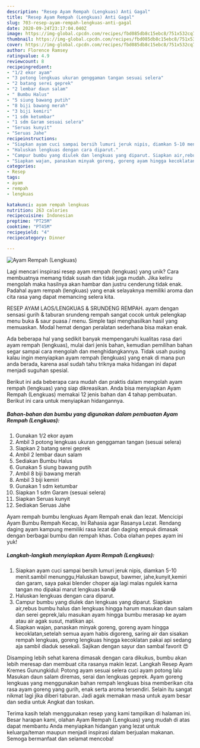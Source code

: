 ```yaml
---
description: "Resep Ayam Rempah (Lengkuas) Anti Gagal"
title: "Resep Ayam Rempah (Lengkuas) Anti Gagal"
slug: 703-resep-ayam-rempah-lengkuas-anti-gagal
date: 2020-09-24T23:17:04.040Z
image: https://img-global.cpcdn.com/recipes/fbd085db8c15ebc8/751x532cq70/ayam-rempah-lengkuas-foto-resep-utama.jpg
thumbnail: https://img-global.cpcdn.com/recipes/fbd085db8c15ebc8/751x532cq70/ayam-rempah-lengkuas-foto-resep-utama.jpg
cover: https://img-global.cpcdn.com/recipes/fbd085db8c15ebc8/751x532cq70/ayam-rempah-lengkuas-foto-resep-utama.jpg
author: Florence Ramsey
ratingvalue: 4.9
reviewcount: 8
recipeingredient:
- "1/2 ekor ayam"
- "3 potong lengkuas ukuran genggaman tangan sesuai selera"
- "2 batang serei geprek"
- "2 lembar daun salam"
- " Bumbu Halus"
- "5 siung bawang putih"
- "8 biji bawang merah"
- "3 biji kemiri"
- "1 sdm ketumbar"
- "1 sdm Garam sesuai selera"
- "Seruas kunyit"
- "Seruas Jahe"
recipeinstructions:
- "Siapkan ayam cuci sampai bersih lumuri jeruk nipis, diamkan 5-10 menit.sambil menunggu,Haluskan bawput, bawmer, jahe,kunyit,kemiri dan garam, saya pakai blender choper aja lagi malas ngulek karna tangan mo dipakai marut lengkuas kan😂"
- "Haluskan lengkuas dengan cara diparut."
- "Campur bumbu yang diulek dan lengkuas yang diparut. Siapkan air,rebus bumbu halus dan lengkuas hingga harum masukan daun salam dan serei geprek,lalu masukan ayam hingga bumbu merasap ke ayam atau air agak susut, matikan api."
- "Siapkan wajan, panaskan minyak goreng, goreng ayam hingga kecoklatan,setelah semua ayam habis digoreng, saring air dan sisakan rempah lengkuas, goreng lengkuas hingga kecoklatan pakai api sedang aja sambil diaduk sesekali. Sajikan dengan sayur dan sambal favorit 😍"
categories:
- Resep
tags:
- ayam
- rempah
- lengkuas

katakunci: ayam rempah lengkuas 
nutrition: 263 calories
recipecuisine: Indonesian
preptime: "PT25M"
cooktime: "PT45M"
recipeyield: "4"
recipecategory: Dinner

---
```



![Ayam Rempah (Lengkuas)](https://img-global.cpcdn.com/recipes/fbd085db8c15ebc8/751x532cq70/ayam-rempah-lengkuas-foto-resep-utama.jpg)

Lagi mencari inspirasi resep ayam rempah (lengkuas) yang unik? Cara membuatnya memang tidak susah dan tidak juga mudah. Jika keliru mengolah maka hasilnya akan hambar dan justru cenderung tidak enak. Padahal ayam rempah (lengkuas) yang enak selayaknya memiliki aroma dan cita rasa yang dapat memancing selera kita.

RESEP AYAM LAOS/LENGKUAS &amp; SRUNDENG REMPAH. ayam dengan sensasi gurih &amp; taburan srundeng rempah sangat cocok untuk pelengkap menu buka &amp; saur puasa / menu. Simple tapi menghasilkan hasil yang memuaskan. Modal hemat dengan peralatan sederhana bisa makan enak.

Ada beberapa hal yang sedikit banyak mempengaruhi kualitas rasa dari ayam rempah (lengkuas), mulai dari jenis bahan, kemudian pemilihan bahan segar sampai cara mengolah dan menghidangkannya. Tidak usah pusing kalau ingin menyiapkan ayam rempah (lengkuas) yang enak di mana pun anda berada, karena asal sudah tahu triknya maka hidangan ini dapat menjadi suguhan spesial.


Berikut ini ada beberapa cara mudah dan praktis dalam mengolah ayam rempah (lengkuas) yang siap dikreasikan. Anda bisa menyiapkan Ayam Rempah (Lengkuas) memakai 12 jenis bahan dan 4 tahap pembuatan. Berikut ini cara untuk menyiapkan hidangannya.

<!--inarticleads1-->

##### Bahan-bahan dan bumbu yang digunakan dalam pembuatan Ayam Rempah (Lengkuas):

1. Gunakan 1/2 ekor ayam
1. Ambil 3 potong lengkuas ukuran genggaman tangan (sesuai selera)
1. Siapkan 2 batang serei geprek
1. Ambil 2 lembar daun salam
1. Sediakan  Bumbu Halus
1. Gunakan 5 siung bawang putih
1. Ambil 8 biji bawang merah
1. Ambil 3 biji kemiri
1. Gunakan 1 sdm ketumbar
1. Siapkan 1 sdm Garam (sesuai selera)
1. Siapkan Seruas kunyit
1. Sediakan Seruas Jahe


Ayam rempah bumbu lengkuas Ayam Rempah enak dan lezat. Mencicipi Ayam Bumbu Rempah Kecap, Ini Rahasia agar Rasanya Lezat. Rendang daging ayam kampung memiliki rasa lezat dan daging empuk dimasak dengan berbagai bumbu dan rempah khas. Coba olahan pepes ayam ini yuk! 

<!--inarticleads2-->

##### Langkah-langkah menyiapkan Ayam Rempah (Lengkuas):

1. Siapkan ayam cuci sampai bersih lumuri jeruk nipis, diamkan 5-10 menit.sambil menunggu,Haluskan bawput, bawmer, jahe,kunyit,kemiri dan garam, saya pakai blender choper aja lagi malas ngulek karna tangan mo dipakai marut lengkuas kan😂
1. Haluskan lengkuas dengan cara diparut.
1. Campur bumbu yang diulek dan lengkuas yang diparut. Siapkan air,rebus bumbu halus dan lengkuas hingga harum masukan daun salam dan serei geprek,lalu masukan ayam hingga bumbu merasap ke ayam atau air agak susut, matikan api.
1. Siapkan wajan, panaskan minyak goreng, goreng ayam hingga kecoklatan,setelah semua ayam habis digoreng, saring air dan sisakan rempah lengkuas, goreng lengkuas hingga kecoklatan pakai api sedang aja sambil diaduk sesekali. Sajikan dengan sayur dan sambal favorit 😍


Disamping lebih sehat karena dimasak dengan cara dikukus, bumbu akan lebih meresap dan membuat cita rasanya makin lezat. Langkah Resep Ayam Kremes Gunungkidul: Potong ayam sesuai selera cuci ayam potong lalu Masukan daun salam diremas, serai dan lengkuas geprek. Ayam goreng lengkuas yang menggunakan bahan rempah lengkuas bisa memberikan cita rasa ayam goreng yang gurih, enak serta aroma tersendiri. Selain itu sangat nikmat lagi jika diberi taburan. Jadi agak memakan masa untuk ayam besar dan sedia untuk Angkat dan toskan. 

Terima kasih telah menggunakan resep yang kami tampilkan di halaman ini. Besar harapan kami, olahan Ayam Rempah (Lengkuas) yang mudah di atas dapat membantu Anda menyiapkan hidangan yang lezat untuk keluarga/teman maupun menjadi inspirasi dalam berjualan makanan. Semoga bermanfaat dan selamat mencoba!

